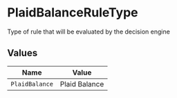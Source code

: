 # PlaidBalanceRuleType

Type of rule that will be evaluated by the decision engine


## Values

| Name           | Value          |
| -------------- | -------------- |
| `PlaidBalance` | Plaid Balance  |